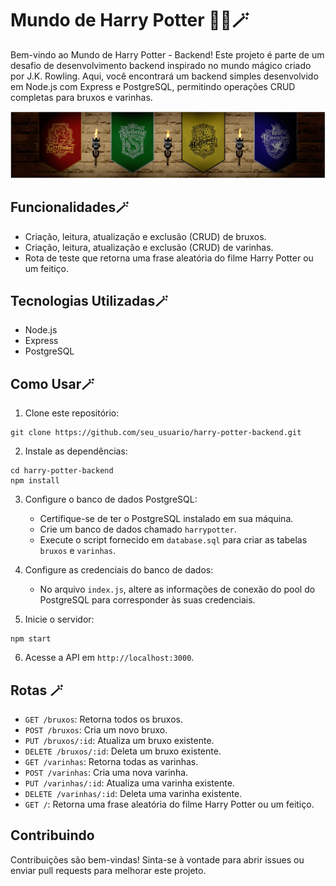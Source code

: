# Mundo de Harry Potter 🧙🏼🪄

Bem-vindo ao Mundo de Harry Potter - Backend! Este projeto é parte de um desafio de desenvolvimento backend inspirado no mundo mágico criado por J.K. Rowling. Aqui, você encontrará um backend simples desenvolvido em Node.js com Express e PostgreSQL, permitindo operações CRUD completas para bruxos e varinhas.

![alt text](images/image-1.png)

## Funcionalidades🪄

- Criação, leitura, atualização e exclusão (CRUD) de bruxos.
- Criação, leitura, atualização e exclusão (CRUD) de varinhas.
- Rota de teste que retorna uma frase aleatória do filme Harry Potter ou um feitiço.

## Tecnologias Utilizadas🪄

- Node.js
- Express
- PostgreSQL

## Como Usar🪄

1. Clone este repositório:

```
git clone https://github.com/seu_usuario/harry-potter-backend.git
```

2. Instale as dependências:

```
cd harry-potter-backend
npm install
```

3. Configure o banco de dados PostgreSQL:

   - Certifique-se de ter o PostgreSQL instalado em sua máquina.
   - Crie um banco de dados chamado `harrypotter`.
   - Execute o script fornecido em `database.sql` para criar as tabelas `bruxos` e `varinhas`.

4. Configure as credenciais do banco de dados:

   - No arquivo `index.js`, altere as informações de conexão do pool do PostgreSQL para corresponder às suas credenciais.

5. Inicie o servidor:

```
npm start
```

6. Acesse a API em `http://localhost:3000`.

## Rotas 🪄

- `GET /bruxos`: Retorna todos os bruxos.
- `POST /bruxos`: Cria um novo bruxo.
- `PUT /bruxos/:id`: Atualiza um bruxo existente.
- `DELETE /bruxos/:id`: Deleta um bruxo existente.
- `GET /varinhas`: Retorna todas as varinhas.
- `POST /varinhas`: Cria uma nova varinha.
- `PUT /varinhas/:id`: Atualiza uma varinha existente.
- `DELETE /varinhas/:id`: Deleta uma varinha existente.
- `GET /`: Retorna uma frase aleatória do filme Harry Potter ou um feitiço.

## Contribuindo

Contribuições são bem-vindas! Sinta-se à vontade para abrir issues ou enviar pull requests para melhorar este projeto.


